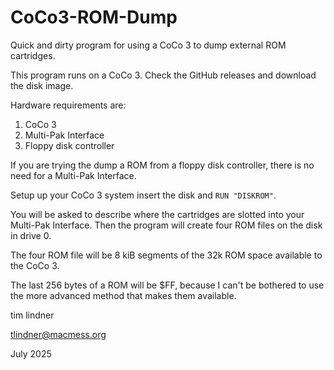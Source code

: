 # CoCo3-ROM-Dump
Quick and dirty program for using a CoCo 3 to dump external ROM cartridges.

This program runs on a CoCo 3. Check the GitHub releases and download the disk image.

Hardware requirements are:
1. CoCo 3
2. Multi-Pak Interface
3. Floppy disk controller

If you are trying the dump a ROM from a floppy disk controller, there is no need for a Multi-Pak Interface.

Setup up your CoCo 3 system insert the disk and `RUN "DISKROM"`.

You will be asked to describe where the cartridges are slotted into your Multi-Pak Interface. Then the program will create four ROM files on the disk in drive 0.

The four ROM file will be 8 kiB segments of the 32k ROM space available to the CoCo 3.

The last 256 bytes of a ROM will be $FF, because I can't be bothered to use the more advanced method that makes them available.

tim lindner

tlindner@macmess.org

July 2025
